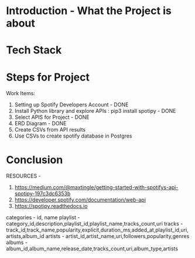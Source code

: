 # Introduction - What the Project is about 

# Tech Stack

# Steps for Project

Work Items:
1. Setting up Spotify Developers Account - DONE
2. Install Python library and explore APIs : pip3 install spotipy - DONE
3. Select APIS for Project - DONE
4. ERD Diagram - DONE
5. Create CSVs from API results
6. Use CSVs to create spotify database in Postgres

# Conclusion


RESOURCES -
1. https://medium.com/@maxtingle/getting-started-with-spotifys-api-spotipy-197c3dc6353b
2. https://developer.spotify.com/documentation/web-api 
3. https://spotipy.readthedocs.io 


categories - id, name
playlist - category_id,description,playlist_id,playlist_name,tracks_count,uri
tracks - track_id,track_name,popularity,explicit,duration_ms,added_at,playlist_id,uri,artists,album_id
artists - artist_id,artist_name,uri,followers,popularity,genres
albums - album_id,album_name,release_date,tracks_count,uri,album_type,artists

